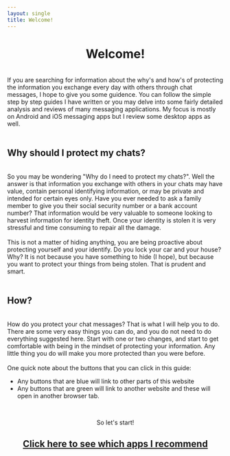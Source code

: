 ```yaml
---
layout: single
title: Welcome!
---
```

<center><H1>Welcome!</h1></center><br>
If you are searching for information about the why's and how's of protecting the information you exchange every day with others through chat messages, I hope to give you some guidence.  You can follow the simple step by step guides I have written or you may delve into some fairly detailed analysis and reviews of many messaging applications.  My focus is mostly on Android and iOS messaging apps but I review some desktop apps as well.<br>
<br>
<h2>Why should I protect my chats?</h2>
<br>
So you may be wondering "Why do I need to protect my chats?".  Well the answer is that information you exchange with others in your chats may have value, contain personal identifying information, or may be private and intended for certain eyes only.  Have you ever needed to ask a family member to give you their social security number or a bank account number?  That information would be very valuable to someone looking to harvest information for identity theft.  Once your identity is stolen it is very stressful and time consuming to repair all the damage.<br>
<br>
This is not a matter of hiding anything, you are being proactive about protecting yourself and your identify.  Do you lock your car and your house?  Why?  It is not because you have something to hide (I hope), but because you want to protect your things from being stolen.  That is prudent and smart.<br>
<br>
<h2>How?</h2>
<br>
How do you protect your chat messages?  That is what I will help you to do.  There are some very easy things you can do, and you do not need to do everything suggested here.  Start with one or two changes, and start to get comfortable with being in the mindset of protecting your information.  Any little thing you do will make you more protected than you were before.<br>
<br>
One quick note about the buttons that you can click in this guide:
<ul>
<li>Any buttons that are blue will <a {{ site.class_button_internal }}>link to other parts of this website</a></li>
<li>Any buttons that are green will <a {{ site.class_button_external }}>link to another website</a> and these will open in another browser tab.</li>
</ul>
<br>
<center>
<p>So let's start!</p>
<p><h2><a href="/favorites.html" {{ site.class_button_internal }}>Click here to see which apps I recommend</a></h2></p>
